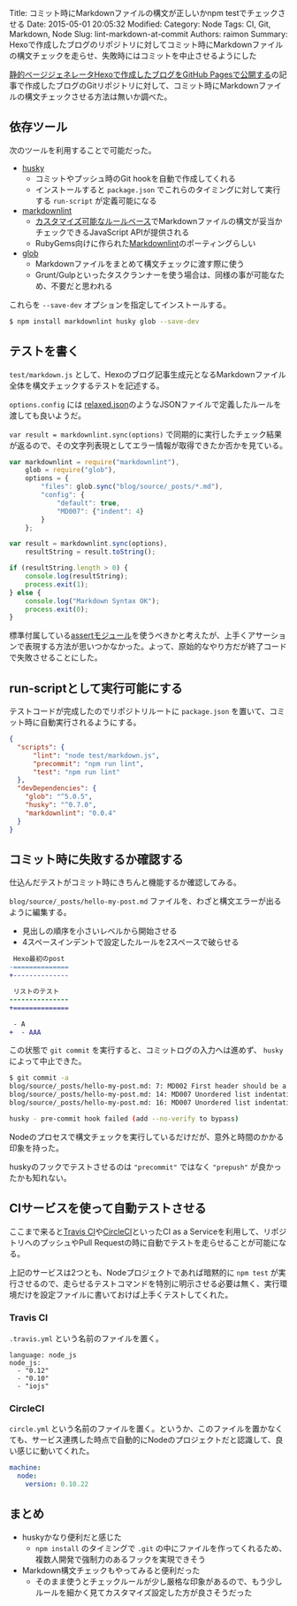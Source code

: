 Title: コミット時にMarkdownファイルの構文が正しいかnpm testでチェックさせる
Date: 2015-05-01 20:05:32
Modified:
Category: Node
Tags: CI, Git, Markdown, Node
Slug: lint-markdown-at-commit
Authors: raimon
Summary: Hexoで作成したブログのリポジトリに対してコミット時にMarkdownファイルの構文チェックを走らせ、失敗時にはコミットを中止させるようにした

[静的ページジェネレータHexoで作成したブログをGitHub Pagesで公開する](/2015/04/25/create-blog-with-hexo.html)の記事で作成したブログのGitリポジトリに対して、コミット時にMarkdownファイルの構文チェックさせる方法は無いか調べた。

## 依存ツール

次のツールを利用することで可能だった。

* [husky](https://github.com/typicode/husky)
    * コミットやプッシュ時のGit hookを自動で作成してくれる
    * インストールすると `package.json` でこれらのタイミングに対して実行する `run-script` が定義可能になる
* [markdownlint](https://github.com/DavidAnson/markdownlint)
    * [カスタマイズ可能なルールベース](https://github.com/DavidAnson/markdownlint/blob/master/doc/Rules.md)でMarkdownファイルの構文が妥当かチェックできるJavaScript APIが提供される
    * RubyGems向けに作られた[Markdownlint](https://github.com/mivok/markdownlint)のポーティングらしい
* [glob](https://github.com/isaacs/node-glob)
    * Markdownファイルをまとめて構文チェックに渡す際に使う
    * Grunt/Gulpといったタスクランナーを使う場合は、同様の事が可能なため、不要だと思われる

これらを `--save-dev` オプションを指定してインストールする。

```sh
$ npm install markdownlint husky glob --save-dev
```

## テストを書く

`test/markdown.js` として、Hexoのブログ記事生成元となるMarkdownファイル全体を構文チェックするテストを記述する。

`options.config` には [relaxed.json](https://github.com/DavidAnson/markdownlint/blob/master/style/relaxed.json)のようなJSONファイルで定義したルールを渡しても良いようだ。

`var result = markdownlint.sync(options)` で同期的に実行したチェック結果が返るので、その文字列表現としてエラー情報が取得できたか否かを見ている。

```javascript
var markdownlint = require("markdownlint"),
    glob = require("glob"),
    options = {
        "files": glob.sync("blog/source/_posts/*.md"),
        "config": {
            "default": true,
            "MD007": {"indent": 4}
        }
    };

var result = markdownlint.sync(options),
    resultString = result.toString();

if (resultString.length > 0) {
    console.log(resultString);
    process.exit(1);
} else {
    console.log("Markdown Syntax OK");
    process.exit(0);
}
```

標準付属している[assertモジュール](https://nodejs.org/api/assert.html)を使うべきかと考えたが、上手くアサーションで表現する方法が思いつかなかった。よって、原始的なやり方だが終了コードで失敗させることにした。

## run-scriptとして実行可能にする

テストコードが完成したのでリポジトリルートに `package.json` を置いて、コミット時に自動実行されるようにする。

```json
{
  "scripts": {
      "lint": "node test/markdown.js",
      "precommit": "npm run lint",
      "test": "npm run lint"
  },
  "devDependencies": {
    "glob": "^5.0.5",
    "husky": "^0.7.0",
    "markdownlint": "0.0.4"
  }
}
```

## コミット時に失敗するか確認する

仕込んだテストがコミット時にきちんと機能するか確認してみる。

`blog/source/_posts/hello-my-post.md` ファイルを、わざと構文エラーが出るように編集する。

* 見出しの順序を小さいレベルから開始させる
* 4スペースインデントで設定したルールを2スペースで破らせる

```diff
 Hexo最初のpost
-==============
+--------------

 リストのテスト
---------------
+==============

 - A
+  - AAA
```

この状態で `git commit` を実行すると、コミットログの入力へは進めず、 `husky` によって中止できた。

```sh
$ git commit -a
blog/source/_posts/hello-my-post.md: 7: MD002 First header should be a h1 header
blog/source/_posts/hello-my-post.md: 14: MD007 Unordered list indentation
blog/source/_posts/hello-my-post.md: 16: MD007 Unordered list indentation

husky - pre-commit hook failed (add --no-verify to bypass)
```

Nodeのプロセスで構文チェックを実行しているだけだが、意外と時間のかかる印象を持った。

huskyのフックでテストさせるのは `"precommit"` ではなく `"prepush"` が良かったかも知れない。

## CIサービスを使って自動テストさせる

ここまで来ると[Travis CI](https://travis-ci.org/)や[CircleCI](https://circleci.com/)といったCI as a Serviceを利用して、リポジトリへのプッシュやPull Requestの時に自動でテストを走らせることが可能になる。

上記のサービスは2つとも、Nodeプロジェクトであれば暗黙的に `npm test` が実行させるので、走らせるテストコマンドを特別に明示させる必要は無く、実行環境だけを設定ファイルに書いておけば上手くテストしてくれた。

### Travis CI

`.travis.yml` という名前のファイルを置く。

```ymal
language: node_js
node_js:
  - "0.12"
  - "0.10"
  - "iojs"
```

### CircleCI

`circle.yml` という名前のファイルを置く。というか、このファイルを置かなくても、サービス連携した時点で自動的にNodeのプロジェクトだと認識して、良い感じに動いてくれた。

```yaml
machine:
  node:
    version: 0.10.22
```

## まとめ

* huskyかなり便利だと感じた
    * `npm install` のタイミングで `.git` の中にファイルを作ってくれるため、複数人開発で強制力のあるフックを実現できそう
* Markdown構文チェックもやってみると便利だった
    * そのまま使うとチェックルールが少し厳格な印象があるので、もう少しルールを細かく見てカスタマイズ設定した方が良さそうだった
